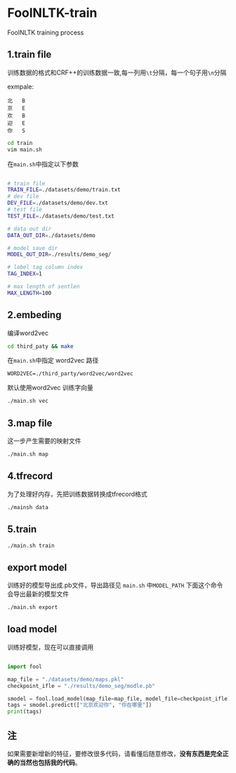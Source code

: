 # FoolNLTK-train
FoolNLTK training process

## 1.train file

训练数据的格式和CRF++的训练数据一致,每一列用`\t`分隔，每一个句子用`\n`分隔

exmpale:

```
北	B	
京	E	
欢	B	
迎	E	
你	S	
```


```bash
cd train
vim main.sh
```

在```main.sh```中指定以下参数

```bash

# train file
TRAIN_FILE=./datasets/demo/train.txt
# dev file
DEV_FILE=./datasets/demo/dev.txt
# test file
TEST_FILE=./datasets/demo/test.txt

# data out dir
DATA_OUT_DIR=./datasets/demo

# model save dir 
MODEL_OUT_DIR=./results/demo_seg/

# label tag column index
TAG_INDEX=1

# max length of sentlen
MAX_LENGTH=100

```

## 2.embeding

编译word2vec

```bash
cd third_paty && make

```

在```main.sh```中指定 word2vec 路径

```
WORD2VEC=./third_party/word2vec/word2vec
````

默认使用word2vec 训练字向量

```bash
./main.sh vec
```

## 3.map file
这一步产生需要的映射文件

```bash
./main.sh map
```

## 4.tfrecord
为了处理好内存，先把训练数据转换成tfrecord格式

```bash
./mainsh data
```

## 5.train 
```bash
./main.sh train
```

## export model
训练好的模型导出成.pb文件，导出路径见 ```main.sh``` 中```MODEL_PATH```
下面这个命令会导出最新的模型文件

```bash
./main.sh export
```

## load model
训练好模型，现在可以直接调用
```python

import fool

map_file = "./datasets/demo/maps.pkl"
checkpoint_ifle = "./results/demo_seg/modle.pb"

smodel = fool.load_model(map_file=map_file, model_file=checkpoint_ifle)
tags = smodel.predict(["北京欢迎你", "你在哪里"])
print(tags)

```

## 注

如果需要新增新的特征，要修改很多代码，请看懂后随意修改，**没有东西是完全正确的当然也包括我的代码**。